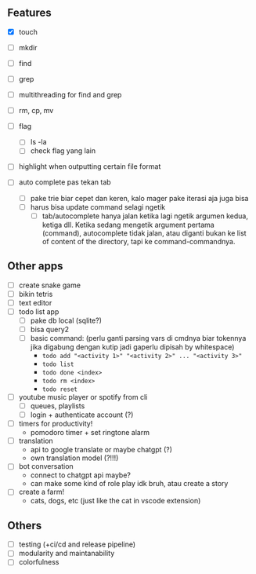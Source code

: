 ## Features

- [x] touch
- [ ] mkdir
- [ ] find
- [ ] grep
- [ ] multithreading for find and grep
- [ ] rm, cp, mv
- [ ] flag

  - [ ] ls -la
  - [ ] check flag yang lain

- [ ] highlight when outputting certain file format
- [ ] auto complete pas tekan tab
  - [ ] pake trie biar cepet dan keren, kalo mager pake iterasi aja juga bisa
  - [ ] harus bisa update command selagi ngetik
    - [ ] tab/autocomplete hanya jalan ketika lagi ngetik argumen kedua, ketiga dll. Ketika sedang mengetik argument pertama (command), autocomplete tidak jalan, atau diganti bukan ke list of content of the directory, tapi ke command-commandnya.

## Other apps

- [ ] create snake game
- [ ] bikin tetris
- [ ] text editor
- [ ] todo list app
  - [ ] pake db local (sqlite?)
  - [ ] bisa query2
  - [ ] basic command: (perlu ganti parsing vars di cmdnya biar tokennya jika digabung dengan kutip jadi gaperlu dipisah by whitespace)
    - `todo add "<activity 1>" "<activity 2>" ... "<activity 3>"`
    - `todo list`
    - `todo done <index>`
    - `todo rm <index>`
    - `todo reset`
- [ ] youtube music player or spotify from cli
  - [ ] queues, playlists
  - [ ] login + authenticate account (?)
- [ ] timers for productivity!
  - pomodoro timer + set ringtone alarm
- [ ] translation
  - api to google translate or maybe chatgpt (?)
  - own translation model (?!!!)
- [ ] bot conversation
  - connect to chatgpt api maybe?
  - can make some kind of role play idk bruh, atau create a story
- [ ] create a farm!
  - cats, dogs, etc (just like the cat in vscode extension)

## Others

- [ ] testing (+ci/cd and release pipeline)
- [ ] modularity and maintanability
- [ ] colorfulness
